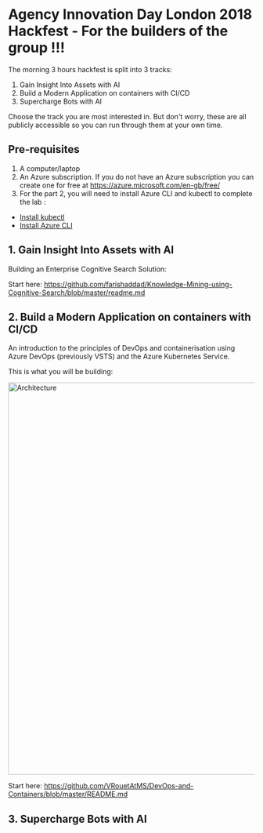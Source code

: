 # Agency Innovation Day London 2018 Hackfest - For the builders of the group !!!
The morning 3 hours hackfest is split into 3 tracks:
1. Gain Insight Into Assets with AI
2. Build a Modern Application on containers with CI/CD
3. Supercharge Bots with AI

Choose the track you are most interested in. But don't worry, these are all publicly accessible so you can run through them at your own time.

## Pre-requisites
1. A computer/laptop
2. An Azure subscription. If you do not have an Azure subscription you can create one for free at https://azure.microsoft.com/en-gb/free/
3. For the part 2, you will need to install Azure CLI and kubectl to complete the lab :
- [Install kubectl](https://kubernetes.io/docs/tasks/tools/install-kubectl/) 
- [Install Azure CLI](https://docs.microsoft.com/en-us/cli/azure/install-azure-cli?view=azure-cli-latest)

## 1. Gain Insight Into Assets with AI

Building an Enterprise Cognitive Search Solution:

Start here: https://github.com/farishaddad/Knowledge-Mining-using-Cognitive-Search/blob/master/readme.md

## 2. Build a Modern Application on containers with CI/CD

An introduction to the principles of DevOps and containerisation using Azure DevOps (previously VSTS) and the Azure Kubernetes Service.

This is what you will be building:

<img src="https://github.com/VRouetAtMS/DevOps-and-Containers/blob/master/screenshots/Azure%20Architecture.PNG" alt="Architecture" width=800px />

Start here: https://github.com/VRouetAtMS/DevOps-and-Containers/blob/master/README.md

## 3. Supercharge Bots with AI
